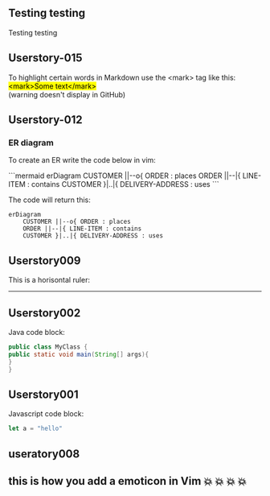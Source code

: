 
<h2>Testing testing</h2>
Testing testing

<h2>Userstory-015</h2>
To highlight certain words in Markdown use the &ltmark&gt tag like this:</br>
<mark>&ltmark&gtSome text&lt/mark&gt</mark></br>
(warning doesn't display in GitHub)


## Userstory-012

### ER diagram

To create an ER write the code below in vim:

\```mermaid 
erDiagram
    CUSTOMER ||--o{ ORDER : places
    ORDER ||--|{ LINE-ITEM : contains
    CUSTOMER }|..|{ DELIVERY-ADDRESS : uses
\```

The code will return this:

```mermaid
erDiagram
    CUSTOMER ||--o{ ORDER : places
    ORDER ||--|{ LINE-ITEM : contains
    CUSTOMER }|..|{ DELIVERY-ADDRESS : uses
```

<h2>Userstory009</h2>

This is a horisontal ruler:
<hr />

<h2>Userstory002</h2>

Java code block:

``` java
public class MyClass {
public static void main(String[] args){
}
}
```

<h2>Userstory001</h2>

Javascript code block:

```javascript
let a = "hello"
```
<h2>useratory008<h2>

this is how you add a emoticon in Vim
:boom: :boom: :boom: :boom:
